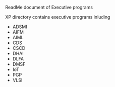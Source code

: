 ReadMe document of Executive programs

XP directory contains executive programs inluding

- ADSMI
- AIFM
- AIML
- CDS
- CSCD
- DHAI
- DLFA
- DMSF
- IoT
- PGP
- VLSI

